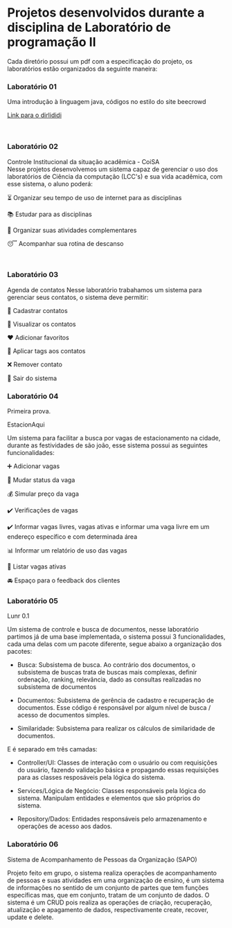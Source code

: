 # Projetos desenvolvidos durante a disciplina de Laboratório de programação II

Cada diretório possui um  pdf com a especificação do projeto, os laboratórios estão organizados da seguinte maneira:

### Laboratório 01
Uma introdução à linguagem java, códigos no estilo do site beecrowd

[Link para o dirlididi](http://dirlididi.com)

<br>

### Laboratório 02
Controle Institucional da situação acadêmica - CoiSA
<Br>
Nesse projetos desenvolvemos um sistema capaz de gerenciar o uso dos laboratórios de Ciência da computação (LCC's) e sua vida acadêmica, com esse sistema, o aluno poderá:
  
:hourglass_flowing_sand: Organizar seu tempo de uso de internet para as disciplinas

:books: Estudar para as disciplinas
 
:memo: Organizar suas atividades complementares
  
  
:sleeping: Acompanhar sua rotina de descanso

<br>
  
### Laboratório 03
Agenda de contatos
Nesse laboratório trabahamos um sistema para gerenciar seus contatos, o sistema deve permitir:

:bust_in_silhouette: Cadastrar contatos

:busts_in_silhouette: Visualizar os contatos
	
:hearts: Adicionar favoritos 
    
:pushpin: Aplicar tags aos contatos
    
:x: Remover contato
    
:walking: Sair do sistema
    
### Laboratório 04
Primeira prova.
  
EstacionAqui
  
Um sistema para facilitar a busca por vagas de estacionamento na cidade, durante as festividades de são joão, esse sistema possui as seguintes funcionalidades:

:heavy_plus_sign: Adicionar vagas

:arrows_counterclockwise:  Mudar status da vaga
  
:moneybag:  Simular preço da vaga
  
:heavy_check_mark:  Verificações de vagas
  
:heavy_check_mark:  Informar vagas livres, vagas ativas e informar uma vaga livre em um endereço específico e com determinada área
  
:bar_chart:  Informar um relatório de uso das vagas
  
:blue_car:  Listar vagas ativas
  
:oncoming_automobile:  Espaço para o feedback dos clientes
  
### Laboratório 05
  
Lunr 0.1
  
Um sistema de controle e busca de documentos, nesse laboratório partimos já de uma base implementada, o sistema possui 3 funcionalidades, cada uma delas com um pacote diferente, segue abaixo a organização dos pacotes:
  - Busca: Subsistema de busca. Ao contrário dos documentos, o subsistema de
    buscas trata de buscas mais complexas, definir ordenação, ranking, relevância,
    dado as consultas realizadas no subsistema de documentos
  
  - Documentos: Subsistema de gerência de cadastro e recuperação de
    documentos. Esse código é responsável por algum nível de busca / acesso de
    documentos simples.
  
  - Similaridade: Subsistema para realizar os cálculos de similaridade de
    documentos.
  
E é separado em três camadas:
  - Controller/UI: Classes de interação com o usuário ou com requisições do
    usuário, fazendo validação básica e propagando essas requisições para as
    classes resposáveis pela lógica do sistema.

  - Services/Lógica de Negócio: Classes responsáveis pela lógica do sistema.
    Manipulam entidades e elementos que são próprios do sistema.

  - Repository/Dados: Entidades responsáveis pelo armazenamento e operações
    de acesso aos dados.
  
  
### Laboratório 06
  Sistema de Acompanhamento de Pessoas da Organização (SAPO)
  
  Projeto feito em grupo, o sistema realiza operações de acompanhamento de pessoas e suas atividades em uma organização de ensino, é um sistema de      informações no sentido de um conjunto de partes que tem funções específicas mas, que em conjunto, tratam de um conjunto de dados. O sistema é um CRUD   pois realiza as operações de criação, recuperação, atualização e apagamento de dados, respectivamente create, recover, update e delete.

